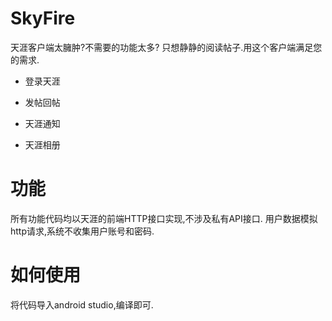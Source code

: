 # SkyFire
天涯客户端太臃肿?不需要的功能太多?  只想静静的阅读帖子.用这个客户端满足您的需求.

- 登录天涯

- 发帖回帖

- 天涯通知

- 天涯相册


# 功能
所有功能代码均以天涯的前端HTTP接口实现,不涉及私有API接口. 用户数据模拟http请求,系统不收集用户账号和密码.

# 如何使用
将代码导入android studio,编译即可.
